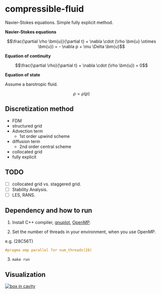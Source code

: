 # compressible-fluid

Navier-Stokes equations. Simple fully explicit method.

**Navier-Stokes equations**

$$\frac{\partial \rho \bm{u}}{\partial t} + \nabla \cdot (\rho \bm{u} \otimes \bm{u}) = - \nabla p + \mu \Delta \bm{u}$$

**Equation of continuity**

$$\frac{\partial \rho}{\partial t} + \nabla \cdot (\rho \bm{u}) = 0$$

**Equation of state**

Assume a barotropic fluid.

$$\rho = \rho(p)$$

## Discretization method

- FDM
- structured grid
- Advection term
  - 1st order upwind scheme
- diffusion term
  - 2nd order central scheme
- collocated grid
- fully explicit

## TODO

- [ ] collocated grid vs. staggered grid.
- [ ] Stability Analysis.
- [ ] LES, RANS.

## Dependency and how to run

1. Install C++ compiler, [gnuplot](http://www.gnuplot.info/), [OpenMP](https://www.openmp.org/).

2. Set the number of threads in your environment, when you use OpenMP.

e.g. (28C56T)
```C++
#pragma omp parallel for num_threads(28)
```

3. `make run`

## Visualization

[![box in cavity](http://img.youtube.com/vi/llIm1qXyo4s/0.jpg)](https://www.youtube.com/watch?v=llIm1qXyo4s)